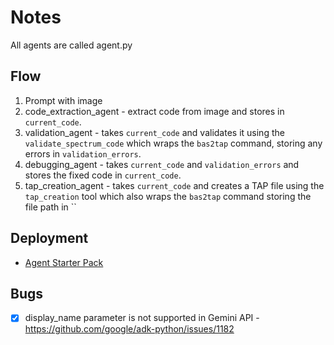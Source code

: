# Notes

All agents are called agent.py

## Flow

1. Prompt with image
2. code_extraction_agent - extract code from image and stores in `current_code`.
3. validation_agent - takes `current_code` and validates it using the `validate_spectrum_code` which wraps the `bas2tap` command, storing any errors in `validation_errors`.
4. debugging_agent - takes `current_code` and `validation_errors` and stores the fixed code in `current_code`.
5. tap_creation_agent - takes `current_code` and creates a TAP file using the `tap_creation` tool which also wraps the `bas2tap` command storing the file path in ``

## Deployment

* [Agent Starter Pack](https://github.com/GoogleCloudPlatform/agent-starter-pack)


## Bugs

- [X] display_name parameter is not supported in Gemini API - https://github.com/google/adk-python/issues/1182